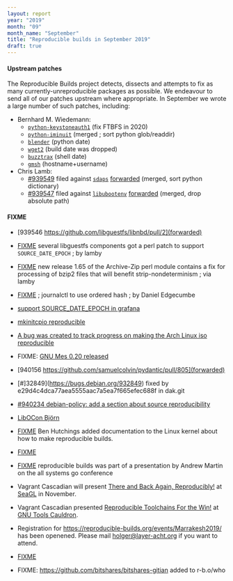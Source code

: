 ```yaml
---
layout: report
year: "2019"
month: "09"
month_name: "September"
title: "Reproducible builds in September 2019"
draft: true
---
```

#### Upstream patches

The Reproducible Builds project detects, dissects and attempts to fix as many currently-unreproducible packages as possible. We endeavour to send all of our patches upstream where appropriate. In September we wrote a large number of such patches, including:

* Bernhard M. Wiedemann:
    * [`python-keystoneauth1`](https://review.opendev.org/681103) (fix FTBFS in 2020)
    * [`python-iminuit`](https://github.com/scikit-hep/iminuit/pull/355) (merged ; sort python glob/readdir)
    * [`blender`](https://developer.blender.org/D5756) (python date)
    * [`wget2`](https://gitlab.com/gnuwget/wget2/merge_requests/450) (build date was dropped)
    * [`buzztrax`](https://github.com/Buzztrax/buzztrax/pull/88) (shell date)
    * [`gmsh`](https://build.opensuse.org/request/show/731075) (hostname+username)
* Chris Lamb:
    * [#939549](https://bugs.debian.org/939549) filed against [`sdaps`](https://tracker.debian.org/pkg/sdaps) [forwarded](https://github.com/sdaps/sdaps/pull/182) (merged, sort python dictionary)
    * [#939547](https://bugs.debian.org/939547) filed against [`libubootenv`](https://tracker.debian.org/pkg/libubootenv) [forwarded](https://github.com/sbabic/libubootenv/pull/3) (merged, drop absolute path)

#### FIXME

* [939546 https://github.com/libguestfs/libnbd/pull/2](forwarded)

* [FIXME](https://www.redhat.com/archives/libguestfs/2019-September/msg00037.html) several libguestfs components got a perl patch to support `SOURCE_DATE_EPOCH` ; by lamby

* [FIXME](https://github.com/redhotpenguin/perl-Archive-Zip/issues/26#issuecomment-529170764) new release 1.65 of the Archive-Zip perl module contains a fix for processing of bzip2 files that will benefit strip-nondeterminism ; via lamby

* [FIXME](https://github.com/systemd/systemd/pull/13482) ; journalctl to use ordered hash ; by Daniel Edgecumbe

* [support SOURCE_DATE_EPOCH in grafana](https://github.com/grafana/grafana/pull/18953)

* [mkinitcpio reproducible](https://github.com/archlinux/mkinitcpio/pull/1/files)

* [A bug was created to track progress on making the Arch Linux iso reproducible](https://bugs.archlinux.org/task/63683?project=6)

* FIXME: [GNU Mes 0.20 released](https://lists.reproducible-builds.org/pipermail/rb-general/2019-September/001649.html)

* [940156 https://github.com/samuelcolvin/pydantic/pull/805](forwarded)

* [#]32849](https://bugs.debian.org/932849) fixed by e29d4c4dca77aea5555aac7a5ea7f665efec688f in dak.git

* [#940234 debian-policy: add a section about source reproducibility](https://bugs.debian.org/940234)

* [LibOCon Björn](https://libocon.org/assets/Conference/Almeria/schedule-almeria.pdf)

* [FIXME](https://lists.reproducible-builds.org/pipermail/rb-general/2019-September/001651.html) Ben Hutchings added documentation to the Linux kernel about how to make reproducible builds.

* [FIXME](https://git.kernel.org/pub/scm/linux/kernel/git/next/linux-next.git/commit/?id=fe013f8bc160d79c6e33bb66d9bb0cd24949274c)

* [FIXME](https://media.ccc.de/v/ASG2019-146-rootless-reproducible-hermetic-secure-container-build-showdown#t=407) reproducible builds was part of a presentation by Andrew Martin on the all systems go conference

* Vagrant Cascadian will present [There and Back Again, Reproducibly!](https://osem.seagl.org/conferences/seagl2019/program/proposals/671) at [SeaGL](https://seagl.org) in November.

* Vagrant Cascadian presented [Reproducible Toolchains For the Win!](https://gcc.gnu.org/wiki/cauldron2019#cauldron2019talks.Reproducible_Toolchains_For_The_Win) at [GNU Tools Cauldron](https://gcc.gnu.org/wiki/cauldron2019).

* Registration for https://reproducible-builds.org/events/Marrakesh2019/ has been openened. Please mail holger@layer-acht.org if you want to attend.

* [FIXME](https://bugs.debian.org/940973)

* FIXME: https://github.com/bitshares/bitshares-gitian added to r-b.o/who
